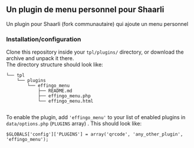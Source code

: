 
## Un plugin de menu personnel pour Shaarli

Un plugin pour Shaarli (fork communautaire) qui ajoute un menu personnel

### Installation/configuration
Clone this repository inside your `tpl/plugins/` directory, or download the archive and unpack it there.  
The directory structure should look like:

```
└── tpl
    └── plugins
        └── effingo_menu
            ├── README.md
            ├── effingo_menu.php
            └── effingo_menu.html
            
```

To enable the plugin, add `'effingo_menu'` to your list of enabled plugins in `data/options.php` (`PLUGINS` array)
. This should look like:

```
$GLOBALS['config']['PLUGINS'] = array('qrcode', 'any_other_plugin', 'effingo_menu');
```
